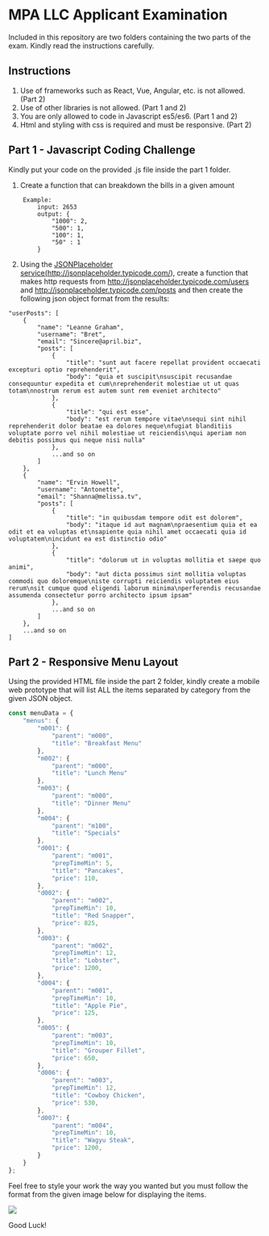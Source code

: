 # MPA LLC Applicant Examination

Included in this repository are two folders containing the two parts of the exam. Kindly read the instructions carefully.

## Instructions
1. Use of frameworks such as React, Vue, Angular, etc. is not allowed. (Part 2)
2. Use of other libraries is not allowed. (Part 1 and 2)
3. You are only allowed to code in Javascript es5/es6. (Part 1 and 2)
4. Html and styling with css is required and must be responsive. (Part 2)

## Part 1 - Javascript Coding Challenge
Kindly put your code on the provided .js file inside the part 1 folder.

1. Create a function that can breakdown the bills in a given amount
```
	Example:
		input: 2653
		output: {
			"1000": 2,
			"500": 1,
			"100": 1,
			"50" : 1
		}
 ```
2. Using the <a href="http://jsonplaceholder.typicode.com/" target="_blank">JSONPlaceholder service(http://jsonplaceholder.typicode.com/)</a>, create a function that makes 
	 http requests from <a href="http://jsonplaceholder.typicode.com/users" target="_blank">http://jsonplaceholder.typicode.com/users</a> and <a href="http://jsonplaceholder.typicode.com/posts" target="_blank">http://jsonplaceholder.typicode.com/posts</a> 
	 and then create the following json object format from the results:
```
"userPosts": [
    {
        "name": "Leanne Graham",
        "username": "Bret",
        "email": "Sincere@april.biz",
        "posts": [
            {
                "title": "sunt aut facere repellat provident occaecati excepturi optio reprehenderit",
                "body": "quia et suscipit\nsuscipit recusandae consequuntur expedita et cum\nreprehenderit molestiae ut ut quas totam\nnostrum rerum est autem sunt rem eveniet architecto"
            },
            {
                "title": "qui est esse",
                "body": "est rerum tempore vitae\nsequi sint nihil reprehenderit dolor beatae ea dolores neque\nfugiat blanditiis voluptate porro vel nihil molestiae ut reiciendis\nqui aperiam non debitis possimus qui neque nisi nulla"
            },
            ...and so on
        ]
    },
    {
        "name": "Ervin Howell",
        "username": "Antonette",
        "email": "Shanna@melissa.tv",
        "posts": [
            {
                "title": "in quibusdam tempore odit est dolorem",
                "body": "itaque id aut magnam\npraesentium quia et ea odit et ea voluptas et\nsapiente quia nihil amet occaecati quia id voluptatem\nincidunt ea est distinctio odio"
            },
            {
                "title": "dolorum ut in voluptas mollitia et saepe quo animi",
                "body": "aut dicta possimus sint mollitia voluptas commodi quo doloremque\niste corrupti reiciendis voluptatem eius rerum\nsit cumque quod eligendi laborum minima\nperferendis recusandae assumenda consectetur porro architecto ipsum ipsam"
            },
            ...and so on
        ]
    },
    ...and so on
]
```
## Part 2 - Responsive Menu Layout
Using the provided HTML file inside the part 2 folder, kindly create a mobile web prototype that will list ALL the items separated by category from the given JSON object. 

```javascript
const menuData = {
    "menus": {
        "m001": {
            "parent": "m000",
            "title": "Breakfast Menu"
        },
        "m002": {
            "parent": "m000",
            "title": "Lunch Menu"
        },
        "m003": {
            "parent": "m000",
            "title": "Dinner Menu"
        },
        "m004": {
            "parent": "m100",
            "title": "Specials"
        },
        "d001": {
            "parent": "m001",
            "prepTimeMin": 5,
            "title": "Pancakes",
            "price": 110,
        },
        "d002": {
            "parent": "m002",
            "prepTimeMin": 10,
            "title": "Red Snapper",
            "price": 825,
        },
        "d003": {
            "parent": "m002",
            "prepTimeMin": 12,
            "title": "Lobster",
            "price": 1200,
        },
        "d004": {
            "parent": "m001",
            "prepTimeMin": 10,
            "title": "Apple Pie",
            "price": 125,
        },
        "d005": {
            "parent": "m003",
            "prepTimeMin": 10,
            "title": "Grouper Fillet",
            "price": 650,
        },
        "d006": {
            "parent": "m003",
            "prepTimeMin": 12,
            "title": "Cowboy Chicken",
            "price": 530,
        },
        "d007": {
            "parent": "m004",
            "prepTimeMin": 10,
            "title": "Wagyu Steak",
            "price": 1200,
        }
    }
};
```

Feel free to style your work the way you wanted but you must follow the format from the given image below for displaying the items.

![](https://firebasestorage.googleapis.com/v0/b/buzfy-e233d.appspot.com/o/applicant-exam-res%2FScreen%20Shot%202018-12-18%20at%209.25.38%20PM.png?alt=media&token=c3c5404a-1293-461e-a5a8-d8ac98968f02)

Good Luck!
